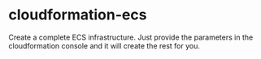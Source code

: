 # cloudformation-ecs

Create a complete ECS infrastructure. Just provide the parameters in the cloudformation console and it will create the rest for you.
